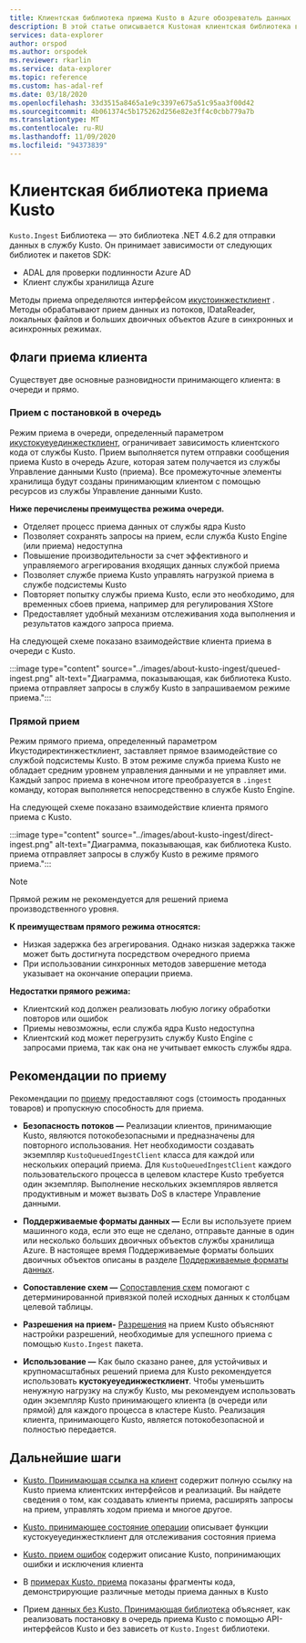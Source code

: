 ```yaml
---
title: Клиентская библиотека приема Kusto в Azure обозреватель данных
description: В этой статье описывается Kustoная клиентская библиотека в Azure обозреватель данных.
services: data-explorer
author: orspod
ms.author: orspodek
ms.reviewer: rkarlin
ms.service: data-explorer
ms.topic: reference
ms.custom: has-adal-ref
ms.date: 03/18/2020
ms.openlocfilehash: 33d3515a8465a1e9c3397e675a51c95aa3f00d42
ms.sourcegitcommit: 4b061374c5b175262d256e82e3ff4c0cbb779a7b
ms.translationtype: MT
ms.contentlocale: ru-RU
ms.lasthandoff: 11/09/2020
ms.locfileid: "94373839"
---
```

# <a name="kusto-ingest-client-library"></a>Клиентская библиотека приема Kusto 

`Kusto.Ingest` Библиотека — это библиотека .NET 4.6.2 для отправки данных в службу Kusto.
Он принимает зависимости от следующих библиотек и пакетов SDK:

* ADAL для проверки подлинности Azure AD
* Клиент службы хранилища Azure

Методы приема определяются интерфейсом [икустоинжестклиент](kusto-ingest-client-reference.md#interface-ikustoingestclient) .  Методы обрабатывают прием данных из потоков, IDataReader, локальных файлов и больших двоичных объектов Azure в синхронных и асинхронных режимах.

## <a name="ingest-client-flavors"></a>Флаги приема клиента

Существует две основные разновидности принимающего клиента: в очереди и прямо.

### <a name="queued-ingestion"></a>Прием с постановкой в очередь

Режим приема в очереди, определенный параметром [икустокуеуединжестклиент](kusto-ingest-client-reference.md#interface-ikustoqueuedingestclient), ограничивает зависимость клиентского кода от службы Kusto. Прием выполняется путем отправки сообщения приема Kusto в очередь Azure, которая затем получается из службы Управление данными Kusto (приема). Все промежуточные элементы хранилища будут созданы принимающим клиентом с помощью ресурсов из службы Управление данными Kusto.

**Ниже перечислены преимущества режима очереди.**

* Отделяет процесс приема данных от службы ядра Kusto
* Позволяет сохранять запросы на прием, если служба Kusto Engine (или приема) недоступна
* Повышение производительности за счет эффективного и управляемого агрегирования входящих данных службой приема 
* Позволяет службе приема Kusto управлять нагрузкой приема в службе подсистемы Kusto
* Повторяет попытку службы приема Kusto, если это необходимо, для временных сбоев приема, например для регулирования XStore
* Предоставляет удобный механизм отслеживания хода выполнения и результатов каждого запроса приема.

На следующей схеме показано взаимодействие клиента приема в очереди с Kusto.

:::image type="content" source="../images/about-kusto-ingest/queued-ingest.png" alt-text="Диаграмма, показывающая, как библиотека Kusto. приема отправляет запросы в службу Kusto в запрашиваемом режиме приема.":::
 
### <a name="direct-ingestion"></a>Прямой прием

Режим прямого приема, определенный параметром Икустодиректинжестклиент, заставляет прямое взаимодействие со службой подсистемы Kusto. В этом режиме служба приема Kusto не обладает средним уровнем управления данными и не управляет ими. Каждый запрос приема в конечном итоге преобразуется в `.ingest` команду, которая выполняется непосредственно в службе Kusto Engine.

На следующей схеме показано взаимодействие клиента прямого приема с Kusto.

:::image type="content" source="../images/about-kusto-ingest/direct-ingest.png" alt-text="Диаграмма, показывающая, как библиотека Kusto. приема отправляет запросы в службу Kusto в режиме прямого приема.":::

> [!NOTE]
> Прямой режим не рекомендуется для решений приема производственного уровня.

**К преимуществам прямого режима относятся:**

* Низкая задержка без агрегирования. Однако низкая задержка также может быть достигнута посредством очередного приема
* При использовании синхронных методов завершение метода указывает на окончание операции приема.

**Недостатки прямого режима:**

* Клиентский код должен реализовать любую логику обработки повторов или ошибок
* Приемы невозможны, если служба ядра Kusto недоступна
* Клиентский код может перегрузить службу Kusto Engine с запросами приема, так как она не учитывает емкость службы ядра.

## <a name="ingestion-best-practices"></a>Рекомендации по приему

Рекомендации по [приему](kusto-ingest-best-practices.md) предоставляют cogs (стоимость проданных товаров) и пропускную способность для приема.

* **Безопасность потоков —** Реализации клиентов, принимающие Kusto, являются потокобезопасными и предназначены для повторного использования. Нет необходимости создавать экземпляр `KustoQueuedIngestClient` класса для каждой или нескольких операций приема. Для `KustoQueuedIngestClient` каждого пользовательского процесса в целевом кластере Kusto требуется один экземпляр. Выполнение нескольких экземпляров является продуктивным и может вызвать DoS в кластере Управление данными.

* **Поддерживаемые форматы данных —** Если вы используете прием машинного кода, если это еще не сделано, отправьте данные в один или несколько больших двоичных объектов службы хранилища Azure. В настоящее время Поддерживаемые форматы больших двоичных объектов описаны в разделе [Поддерживаемые форматы данных](../../../ingestion-supported-formats.md).

* **Сопоставление схем —** 
 [Сопоставления схем](../../management/mappings.md) помогают с детерминированной привязкой полей исходных данных к столбцам целевой таблицы.

* **Разрешения на прием-** 
 [Разрешения](kusto-ingest-client-permissions.md) на прием Kusto объясняют настройки разрешений, необходимые для успешного приема с помощью `Kusto.Ingest` пакета.

* **Использование —** Как было сказано ранее, для устойчивых и крупномасштабных решений приема для Kusto рекомендуется использовать **кустокуеуединжестклиент**.
Чтобы уменьшить ненужную нагрузку на службу Kusto, мы рекомендуем использовать один экземпляр Kusto принимающего клиента (в очереди или прямой) для каждого процесса в кластере Kusto. Реализация клиента, принимающего Kusto, является потокобезопасной и полностью передается.

## <a name="next-steps"></a>Дальнейшие шаги

* [Kusto. Принимающая ссылка на клиент](kusto-ingest-client-reference.md) содержит полную ссылку на Kusto приема клиентских интерфейсов и реализаций. Вы найдете сведения о том, как создавать клиенты приема, расширять запросы на прием, управлять ходом приема и многое другое.

* [Kusto. принимающее состояние операции](kusto-ingest-client-status.md) описывает функции кустокуеуединжестклиент для отслеживания состояния приема

* [Kusto. прием ошибок](kusto-ingest-client-errors.md) содержит описание Kusto, попринимающих ошибки и исключения клиента

* В [примерах Kusto. приема](kusto-ingest-client-examples.md) показаны фрагменты кода, демонстрирующие различные методы приема данных в Kusto

* Прием [данных без Kusto. Принимающая библиотека](kusto-ingest-client-rest.md) объясняет, как реализовать постановку в очередь приема Kusto с помощью API-интерфейсов Kusto и без зависеть от `Kusto.Ingest` библиотеки.

